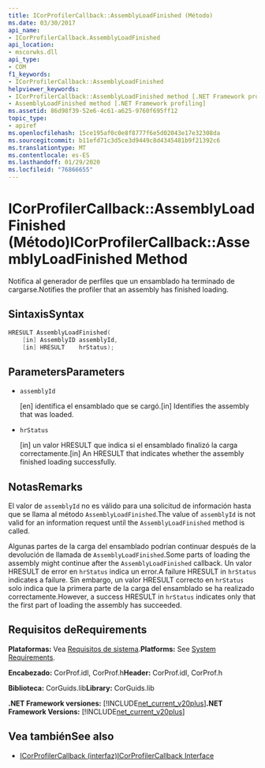 ```yaml
---
title: ICorProfilerCallback::AssemblyLoadFinished (Método)
ms.date: 03/30/2017
api_name:
- ICorProfilerCallback.AssemblyLoadFinished
api_location:
- mscorwks.dll
api_type:
- COM
f1_keywords:
- ICorProfilerCallback::AssemblyLoadFinished
helpviewer_keywords:
- ICorProfilerCallback::AssemblyLoadFinished method [.NET Framework profiling]
- AssemblyLoadFinished method [.NET Framework profiling]
ms.assetid: 86d98f39-52e6-4c61-a625-9760f695ff12
topic_type:
- apiref
ms.openlocfilehash: 15ce195af0c0e8f8777f6e5d02043e17e32308da
ms.sourcegitcommit: b11efd71c3d5ce3d9449c8d4345481b9f21392c6
ms.translationtype: MT
ms.contentlocale: es-ES
ms.lasthandoff: 01/29/2020
ms.locfileid: "76866655"
---
```

# <a name="icorprofilercallbackassemblyloadfinished-method"></a><span data-ttu-id="1c34c-102">ICorProfilerCallback::AssemblyLoadFinished (Método)</span><span class="sxs-lookup"><span data-stu-id="1c34c-102">ICorProfilerCallback::AssemblyLoadFinished Method</span></span>
<span data-ttu-id="1c34c-103">Notifica al generador de perfiles que un ensamblado ha terminado de cargarse.</span><span class="sxs-lookup"><span data-stu-id="1c34c-103">Notifies the profiler that an assembly has finished loading.</span></span>  
  
## <a name="syntax"></a><span data-ttu-id="1c34c-104">Sintaxis</span><span class="sxs-lookup"><span data-stu-id="1c34c-104">Syntax</span></span>  
  
```cpp  
HRESULT AssemblyLoadFinished(  
    [in] AssemblyID assemblyId,  
    [in] HRESULT    hrStatus);  
```  
  
## <a name="parameters"></a><span data-ttu-id="1c34c-105">Parameters</span><span class="sxs-lookup"><span data-stu-id="1c34c-105">Parameters</span></span>

- `assemblyId`

  <span data-ttu-id="1c34c-106">\[en] identifica el ensamblado que se cargó.</span><span class="sxs-lookup"><span data-stu-id="1c34c-106">\[in] Identifies the assembly that was loaded.</span></span>

- `hrStatus`

  <span data-ttu-id="1c34c-107">\[in] un valor HRESULT que indica si el ensamblado finalizó la carga correctamente.</span><span class="sxs-lookup"><span data-stu-id="1c34c-107">\[in] An HRESULT that indicates whether the assembly finished loading successfully.</span></span>

## <a name="remarks"></a><span data-ttu-id="1c34c-108">Notas</span><span class="sxs-lookup"><span data-stu-id="1c34c-108">Remarks</span></span>  
 <span data-ttu-id="1c34c-109">El valor de `assemblyId` no es válido para una solicitud de información hasta que se llama al método `AssemblyLoadFinished`.</span><span class="sxs-lookup"><span data-stu-id="1c34c-109">The value of `assemblyId` is not valid for an information request until the `AssemblyLoadFinished` method is called.</span></span>  
  
 <span data-ttu-id="1c34c-110">Algunas partes de la carga del ensamblado podrían continuar después de la devolución de llamada de `AssemblyLoadFinished`.</span><span class="sxs-lookup"><span data-stu-id="1c34c-110">Some parts of loading the assembly might continue after the `AssemblyLoadFinished` callback.</span></span> <span data-ttu-id="1c34c-111">Un valor HRESULT de error en `hrStatus` indica un error.</span><span class="sxs-lookup"><span data-stu-id="1c34c-111">A failure HRESULT in `hrStatus` indicates a failure.</span></span> <span data-ttu-id="1c34c-112">Sin embargo, un valor HRESULT correcto en `hrStatus` solo indica que la primera parte de la carga del ensamblado se ha realizado correctamente.</span><span class="sxs-lookup"><span data-stu-id="1c34c-112">However, a success HRESULT in `hrStatus` indicates only that the first part of loading the assembly has succeeded.</span></span>  
  
## <a name="requirements"></a><span data-ttu-id="1c34c-113">Requisitos de</span><span class="sxs-lookup"><span data-stu-id="1c34c-113">Requirements</span></span>  
 <span data-ttu-id="1c34c-114">**Plataformas:** Vea [Requisitos de sistema](../../../../docs/framework/get-started/system-requirements.md).</span><span class="sxs-lookup"><span data-stu-id="1c34c-114">**Platforms:** See [System Requirements](../../../../docs/framework/get-started/system-requirements.md).</span></span>  
  
 <span data-ttu-id="1c34c-115">**Encabezado:** CorProf.idl, CorProf.h</span><span class="sxs-lookup"><span data-stu-id="1c34c-115">**Header:** CorProf.idl, CorProf.h</span></span>  
  
 <span data-ttu-id="1c34c-116">**Biblioteca:** CorGuids.lib</span><span class="sxs-lookup"><span data-stu-id="1c34c-116">**Library:** CorGuids.lib</span></span>  
  
 <span data-ttu-id="1c34c-117">**.NET Framework versiones:** [!INCLUDE[net_current_v20plus](../../../../includes/net-current-v20plus-md.md)]</span><span class="sxs-lookup"><span data-stu-id="1c34c-117">**.NET Framework Versions:** [!INCLUDE[net_current_v20plus](../../../../includes/net-current-v20plus-md.md)]</span></span>  
  
## <a name="see-also"></a><span data-ttu-id="1c34c-118">Vea también</span><span class="sxs-lookup"><span data-stu-id="1c34c-118">See also</span></span>

- [<span data-ttu-id="1c34c-119">ICorProfilerCallback (interfaz)</span><span class="sxs-lookup"><span data-stu-id="1c34c-119">ICorProfilerCallback Interface</span></span>](icorprofilercallback-interface.md)
